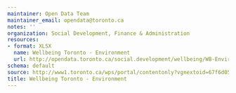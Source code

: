 ```yaml
---
maintainer: Open Data Team
maintainer_email: opendata@toronto.ca
notes: ''
organization: Social Development, Finance & Administration
resources:
- format: XLSX
  name: Wellbeing Toronto - Environment
  url: http://opendata.toronto.ca/social.development/wellbeing/WB-Environment.xlsx
schema: default
source: http://www1.toronto.ca/wps/portal/contentonly?vgnextoid=67f6d05685a0c410VgnVCM10000071d60f89RCRD&vgnextchannel=1a66e03bb8d1e310VgnVCM10000071d60f89RCRD
title: Wellbeing Toronto - Environment
---
```

